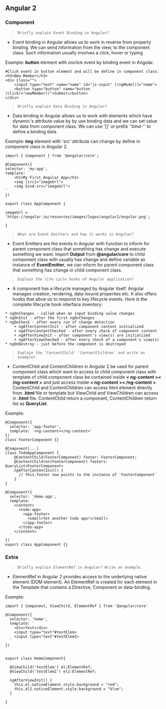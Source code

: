## Angular 2
### Component
> `Briefly explain Event Binding in Angular?`

- Event binding in Angular allows us to work in reverse from property binding. We can send information from the view, to the component class. Such information usually involves a click, hover or typing

Example: **button** element with onclick event by binding event in Angular.
```
#Click event in button element and will be define in component class.
<h3>New Member</h3>
<div class="">
	<input type="text" name="name" id="js-input" [(ngModel)]="name">
	<button type="button" name="button (click)="newMember()">Submit</button>
</div>
```
> `Briefly explain Data Binding in Angular?`

- Data binding in Angular allows us to work with elements which have dynamic's attribute value by by use binding data and we can set value for data from component class. We can use '[]' or prefix ''bind-'' to define a binding data.

Example: **img** element with 'src' attribute can change by define in component class in Angular 2.
```
import { Component } from '@angular/core';

@Component({
selector: 'my-app',
template: `
	<h1>My First Angular App</h1>
	<img [src]="imageUrl">
	<img bind-src="imageUrl">
`
})

export class AppComponent { 

imageUrl = 'https://angular.io/resources/images/logos/angular2/angular.png';

}
```
> `What are Event Emitters and how it works in Angular?`

- Event Emitters are the events in Angular with function to inform for parent component class that something has change and execute something we want. Import **Output** from **@angular/core** to child component class with usually has change and define variable as instance of **EventEmitter**, we can inform for parent component class that something has change in child component class.

> `Explain the life cycle hooks of Angular application?`

- A component has a lifecycle managed by Angular itself. Angular manages creation, rendering, data-bound properties etc. It also offers hooks that allow us to respond to key lifecycle events. Here is the complete lifecycle hook interface inventory:
```
* ngOnChanges - called when an input binding value changes
* ngOnInit - after the first ngOnChanges
* ngDoCheck - after every run of change detection
	+ ngAfterContentInit - after component content initialized
	+ ngAfterContentChecked - after every check of component content
	+ ngAfterViewInit - after component's view(s) are initialized
	+ ngAfterViewChecked - after every check of a component's view(s)
* ngOnDestroy - just before the component is destroyed
```

> `Explain the 'ContentChild' 'ContentChildren' and write an example?`

- ContentChild and ContentChildren in Angular 2 be used for parent component class which want to access to child component class with template of child component class be contained inside **< ng-content >< /ng-content >** and just access inside **< ng-content >< /ng-content >**. ContentChild and ContentChildren can access html element directly from **.html** file or template but ViewChild and ViewChildren can access in **.html** file. ContentChild return a component, ContentChildren return list as **QueryList<elements>**.

Example:
```
@Component({
  selector: 'app-footer',
  template: '<ng-content></ng-content>'
})
class FooterComponent {}

@Component(...)
class TodoAppComponent {
	@ContentChild(FooterComponent) footer: FooterComponent;
	@ContentChildren(FooterComponent) footers: QueryList<FooterComponent>
	ngAfterContentInit() {
	  // this.footer now points to the instance of `FooterComponent`
	}
}

@Component({
  selector: 'demo-app',
  template: `
    <content>
      <todo-app>
        <app-footer>
          <small>Yet another todo app!</small>
        </app-footer>
      </todo-app>
    </content>
  `
})
export class AppComponent {}
```

### Extra
> `Briefly explain ElementRef in Angular? Write an example.`

- ElementRef in Angular 2 provides access to the underlying native element (DOM element). An ElementRef is created for each element in the Template that contains a Directive, Component or data-binding.

Example:
```
import { Component, ViewChild, ElementRef } from '@angular/core'

@Component({
  selector: 'home',
  template: `
    <div>Test</div>
    <input type="text"#testElem>
    <input type="text"#testElem2>
  `
})


export class HomeComponent{

  @ViewChild('testElem') el:ElementRef;
  @ViewChild('testElem2') el2:ElementRef;

  ngAfterViewInit() {
    this.el.nativeElement.style.background = "red";
    this.el2.nativeElement.style.background = "blue";
  }

}
```
